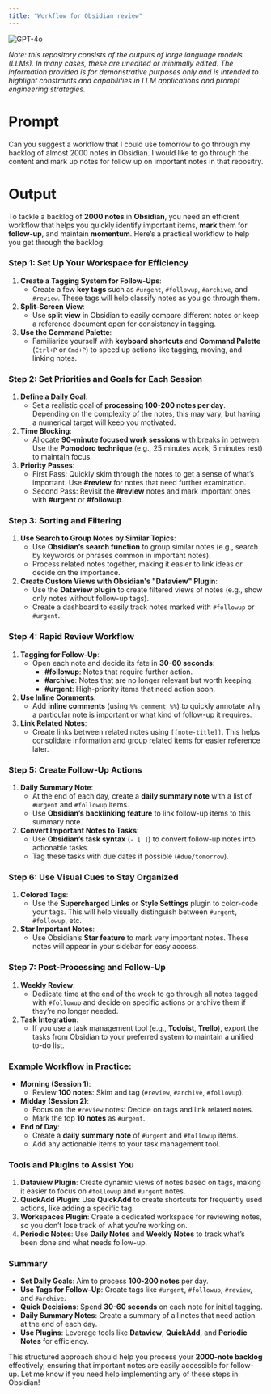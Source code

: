 ```yaml
---
title: "Workflow for Obsidian review"
---
```

![GPT-4o](https://img.shields.io/badge/GPT--4o-3333FF?style=for-the-badge&logo=openai&logoColor=white)



*Note: this repository consists of the outputs of large language models (LLMs). In many cases, these are unedited or minimally edited. The information provided is for demonstrative purposes only and is intended to highlight constraints and capabilities in LLM applications and prompt engineering strategies.*


# Prompt

Can you suggest a workflow that I could use tomorrow to go through my backlog of almost 2000 notes in Obsidian. I would like to go through the content and mark up notes for follow up on important notes in that repositry.

# Output

To tackle a backlog of **2000 notes** in **Obsidian**, you need an efficient workflow that helps you quickly identify important items, **mark** them for **follow-up**, and maintain **momentum**. Here’s a practical workflow to help you get through the backlog:

### **Step 1: Set Up Your Workspace for Efficiency**
1. **Create a Tagging System for Follow-Ups**:
   - Create a few **key tags** such as `#urgent`, `#followup`, `#archive`, and `#review`. These tags will help classify notes as you go through them.
2. **Split-Screen View**:
   - Use **split view** in Obsidian to easily compare different notes or keep a reference document open for consistency in tagging.
3. **Use the Command Palette**:
   - Familiarize yourself with **keyboard shortcuts** and **Command Palette** (`Ctrl+P` or `Cmd+P`) to speed up actions like tagging, moving, and linking notes.

### **Step 2: Set Priorities and Goals for Each Session**
1. **Define a Daily Goal**:
   - Set a realistic goal of **processing 100-200 notes per day**. Depending on the complexity of the notes, this may vary, but having a numerical target will keep you motivated.
2. **Time Blocking**:
   - Allocate **90-minute focused work sessions** with breaks in between. Use the **Pomodoro technique** (e.g., 25 minutes work, 5 minutes rest) to maintain focus.
3. **Priority Passes**:
   - First Pass: Quickly skim through the notes to get a sense of what’s important. Use **#review** for notes that need further examination.
   - Second Pass: Revisit the **#review** notes and mark important ones with **#urgent** or **#followup**.

### **Step 3: Sorting and Filtering**
1. **Use Search to Group Notes by Similar Topics**:
   - Use **Obsidian’s search function** to group similar notes (e.g., search by keywords or phrases common in important notes).
   - Process related notes together, making it easier to link ideas or decide on the importance.
2. **Create Custom Views with Obsidian's "Dataview" Plugin**:
   - Use the **Dataview plugin** to create filtered views of notes (e.g., show only notes without follow-up tags).
   - Create a dashboard to easily track notes marked with `#followup` or `#urgent`.

### **Step 4: Rapid Review Workflow**
1. **Tagging for Follow-Up**:
   - Open each note and decide its fate in **30-60 seconds**:
     - **#followup**: Notes that require further action.
     - **#archive**: Notes that are no longer relevant but worth keeping.
     - **#urgent**: High-priority items that need action soon.
2. **Use Inline Comments**:
   - Add **inline comments** (using `%% comment %%`) to quickly annotate why a particular note is important or what kind of follow-up it requires.
3. **Link Related Notes**:
   - Create links between related notes using `[[note-title]]`. This helps consolidate information and group related items for easier reference later.

### **Step 5: Create Follow-Up Actions**
1. **Daily Summary Note**:
   - At the end of each day, create a **daily summary note** with a list of `#urgent` and `#followup` items.
   - Use **Obsidian’s backlinking feature** to link follow-up items to this summary note.
2. **Convert Important Notes to Tasks**:
   - Use **Obsidian’s task syntax** (`- [ ]`) to convert follow-up notes into actionable tasks.
   - Tag these tasks with due dates if possible (`#due/tomorrow`).

### **Step 6: Use Visual Cues to Stay Organized**
1. **Colored Tags**:
   - Use the **Supercharged Links** or **Style Settings** plugin to color-code your tags. This will help visually distinguish between `#urgent`, `#followup`, etc.
2. **Star Important Notes**:
   - Use Obsidian’s **Star feature** to mark very important notes. These notes will appear in your sidebar for easy access.

### **Step 7: Post-Processing and Follow-Up**
1. **Weekly Review**:
   - Dedicate time at the end of the week to go through all notes tagged with `#followup` and decide on specific actions or archive them if they’re no longer needed.
2. **Task Integration**:
   - If you use a task management tool (e.g., **Todoist**, **Trello**), export the tasks from Obsidian to your preferred system to maintain a unified to-do list.

### **Example Workflow in Practice:**
- **Morning (Session 1)**:
  - Review **100 notes**: Skim and tag (`#review`, `#archive`, `#followup`).
- **Midday (Session 2)**:
  - Focus on the `#review` notes: Decide on tags and link related notes.
  - Mark the top **10 notes** as `#urgent`.
- **End of Day**:
  - Create a **daily summary note** of `#urgent` and `#followup` items.
  - Add any actionable items to your task management tool.

### **Tools and Plugins to Assist You**
1. **Dataview Plugin**: Create dynamic views of notes based on tags, making it easier to focus on `#followup` and `#urgent` notes.
2. **QuickAdd Plugin**: Use **QuickAdd** to create shortcuts for frequently used actions, like adding a specific tag.
3. **Workspaces Plugin**: Create a dedicated workspace for reviewing notes, so you don’t lose track of what you’re working on.
4. **Periodic Notes**: Use **Daily Notes** and **Weekly Notes** to track what’s been done and what needs follow-up.

### **Summary**
- **Set Daily Goals**: Aim to process **100-200 notes** per day.
- **Use Tags for Follow-Up**: Create tags like `#urgent`, `#followup`, `#review`, and `#archive`.
- **Quick Decisions**: Spend **30-60 seconds** on each note for initial tagging.
- **Daily Summary Notes**: Create a summary of all notes that need action at the end of each day.
- **Use Plugins**: Leverage tools like **Dataview**, **QuickAdd**, and **Periodic Notes** for efficiency.

This structured approach should help you process your **2000-note backlog** effectively, ensuring that important notes are easily accessible for follow-up. Let me know if you need help implementing any of these steps in Obsidian!